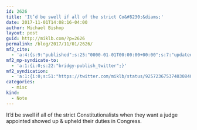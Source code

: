 ```yaml
---
id: 2626
title: 'It’d be swell if all of the strict Co&#8230;&diams;'
date: 2017-11-01T14:08:16-04:00
author: Michael Bishop
layout: post
guid: http://miklb.com/?p=2626
permalink: /blog/2017/11/01/2626/
mf2_cite:
  - 'a:4:{s:9:"published";s:25:"0000-01-01T00:00:00+00:00";s:7:"updated";s:25:"0000-01-01T00:00:00+00:00";s:8:"category";a:1:{i:0;s:0:"";}s:6:"author";a:0:{}}'
mf2_mp-syndicate-to:
  - 'a:1:{i:0;s:22:"bridgy-publish_twitter";}'
mf2_syndication:
  - 'a:1:{i:0;s:51:"https://twitter.com/miklb/status/925723675374030848";}'
categories:
  - misc
kind:
  - Note
---
```

It’d be swell if all of the strict Constitutionalists when they want a judge appointed showed up & upheld their duties in Congress.